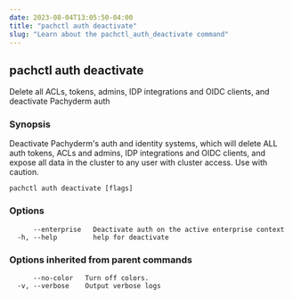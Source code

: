 ```yaml
---
date: 2023-08-04T13:05:50-04:00
title: "pachctl auth deactivate"
slug: "Learn about the pachctl_auth_deactivate command"
---
```


## pachctl auth deactivate

Delete all ACLs, tokens, admins, IDP integrations and OIDC clients, and deactivate Pachyderm auth

### Synopsis

Deactivate Pachyderm's auth and identity systems, which will delete ALL auth tokens, ACLs and admins, IDP integrations and OIDC clients, and expose all data in the cluster to any user with cluster access. Use with caution.

```
pachctl auth deactivate [flags]
```

### Options

```
      --enterprise   Deactivate auth on the active enterprise context
  -h, --help         help for deactivate
```

### Options inherited from parent commands

```
      --no-color   Turn off colors.
  -v, --verbose    Output verbose logs
```